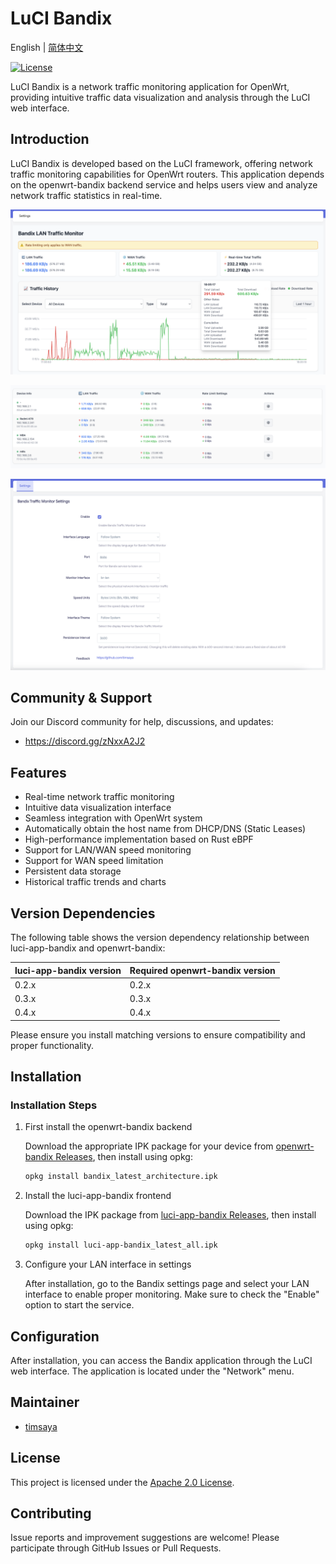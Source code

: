 # LuCI Bandix

English | [简体中文](README.zh.md)

[![License](https://img.shields.io/badge/License-Apache--2.0-blue.svg)](LICENSE)


LuCI Bandix is a network traffic monitoring application for OpenWrt, providing intuitive traffic data visualization and analysis through the LuCI web interface.

## Introduction

LuCI Bandix is developed based on the LuCI framework, offering network traffic monitoring capabilities for OpenWrt routers. This application depends on the openwrt-bandix backend service and helps users view and analyze network traffic statistics in real-time.


![LuCI Bandix Screenshot](docs/images/index-1.png)

![LuCI Bandix Screenshot](docs/images/index-2.png)

![LuCI Bandix Screenshot](docs/images/settings.png)


## Community & Support

Join our Discord community for help, discussions, and updates:


- https://discord.gg/zNxxA2J2



## Features

- Real-time network traffic monitoring
- Intuitive data visualization interface
- Seamless integration with OpenWrt system
- Automatically obtain the host name from DHCP/DNS (Static Leases)
- High-performance implementation based on Rust eBPF
- Support for LAN/WAN speed monitoring
- Support for WAN speed limitation
- Persistent data storage
- Historical traffic trends and charts

## Version Dependencies

The following table shows the version dependency relationship between luci-app-bandix and openwrt-bandix:

| luci-app-bandix version | Required openwrt-bandix version |
|------------------------|--------------------------------|
| 0.2.x                  | 0.2.x                          |
| 0.3.x                  | 0.3.x                          |
| 0.4.x                  | 0.4.x                          |

Please ensure you install matching versions to ensure compatibility and proper functionality.

## Installation

### Installation Steps

1. First install the openwrt-bandix backend

   Download the appropriate IPK package for your device from [openwrt-bandix Releases](https://github.com/timsaya/openwrt-bandix/releases), then install using opkg:

   ```bash
   opkg install bandix_latest_architecture.ipk
   ```

2. Install the luci-app-bandix frontend

   Download the IPK package from [luci-app-bandix Releases](https://github.com/timsaya/luci-app-bandix/releases), then install using opkg:

   ```bash
   opkg install luci-app-bandix_latest_all.ipk
   ```

3. Configure your LAN interface in settings

   After installation, go to the Bandix settings page and select your LAN interface to enable proper monitoring. Make sure to check the "Enable" option to start the service.

## Configuration

After installation, you can access the Bandix application through the LuCI web interface. The application is located under the "Network" menu.



## Maintainer

- [timsaya](https://github.com/timsaya)

## License

This project is licensed under the [Apache 2.0 License](LICENSE).

## Contributing

Issue reports and improvement suggestions are welcome! Please participate through GitHub Issues or Pull Requests. 
